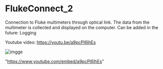 # FlukeConnect_2
Connection to Fluke multimeters through optical link. The data from the multimeter is collected and displayed on the computer.
Can be added in the future: Logging

Youtube video: https://youtu.be/a9pcPl6lhEs

![imgge](https://img.youtube.com/vi/a9pcPl6lhEs/maxresdefault.jpg)

"https://www.youtube.com/embed/a9pcPl6lhEs"
